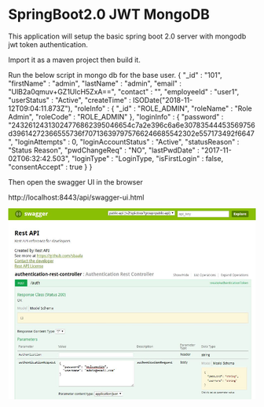 # SpringBoot2.0 JWT MongoDB

This application will setup the basic spring boot 2.0 server with mongodb jwt token authentication. 

Import it as a maven project then build it.

Run the below script in mongo db for the base user.
{
    "_id" : "101",
    "firstName" : "admin",
    "lastName" : "admin",
    "email" : "UlB2a0qmuv+GZ1UlcH5ZxA==",
    "contact" : "",
    "employeeId" : "user1",
    "userStatus" : "Active",
    "createTime" : ISODate("2018-11-12T09:04:11.873Z"),
    "roleInfo" : {
        "_id" : "ROLE_ADMIN",
        "roleName" : "Role Admin",
        "roleCode" : "ROLE_ADMIN"
    },
    "loginInfo" : {
        "password" : "24326124313024776862395046654c7a2e396c6a6e30783544453569756d39614272366555736f707136397975766246685542302e557173492f6647",
        "loginAttempts" : 0,
        "loginAccountStatus" : "Active",
        "statusReason" : "Status Reason",
        "pwdChangeReq" : "NO",
        "lastPwdDate" : "2017-11-02T06:32:42.503",
        "loginType" : "LoginType,
        "isFirstLogin" : false,
        "consentAccept" : true
    }
}

Then open the swagger UI in the browser

http://localhost:8443/api/swagger-ui.html


![Alt text](/swagger/swagger-2.JPG?raw=true "Swagger")


